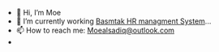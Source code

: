 - 👋 Hi, I’m Moe
- 🌱 I’m currently working [Basmtak HR managment System](https://bamstak.com)...
- 📫 How to reach me: Moealsadiq@outlook.com
-

<!---
mal9adiq/mal9adiq is a ✨ special ✨ repository because its `README.md` (this file) appears on your GitHub profile.
You can click the Preview link to take a look at your changes.
--->
